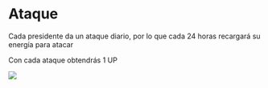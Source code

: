 # Ataque

Cada presidente da un ataque diario, por lo que cada 24 horas recargará su energía para atacar&#x20;

Con cada ataque obtendrás 1 UP

![](../.gitbook/assets/photo\_2022-02-27\_19-08-22.jpg)

